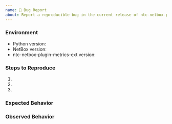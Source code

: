 ```yaml
---
name: 🐛 Bug Report
about: Report a reproducible bug in the current release of ntc-netbox-plugin-metrics-ext
---
```


### Environment
* Python version:  <!-- Example: 3.7.7 -->
* NetBox version:  <!-- Example: 2.8.4 -->
* ntc-netbox-plugin-metrics-ext version:  <!-- Example: 1.0.0 -->

<!--
    Describe in detail the exact steps that someone else can take to reproduce
    this bug using the current release.
-->
### Steps to Reproduce
1.
2.
3.

<!-- What did you expect to happen? -->
### Expected Behavior


<!-- What happened instead? -->
### Observed Behavior